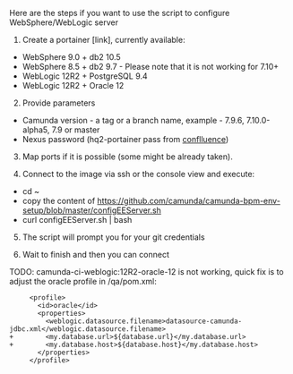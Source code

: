 Here are the steps if you want to use the script to configure WebSphere/WebLogic server

1. Create a portainer [link], currently available:

* WebSphere 9.0 + db2 10.5 
* WebSphere 8.5 + db2 9.7 - Please note that it is not working for 7.10+
* WebLogic 12R2 + PostgreSQL 9.4
* WebLogic 12R2 + Oracle 12

2. Provide parameters

* Camunda version - a tag or a branch name, example - 7.9.6, 7.10.0-alpha5, 7.9 or master
* Nexus password (hq2-portainer pass from [conflluence](https://app.camunda.com/confluence/display/SRE/New+machine+accounts+for+CI))

3. Map ports if it is possible (some might be already taken).

4. Connect to the image via ssh or the console view and execute:

* cd ~ 
* copy the content of https://github.com/camunda/camunda-bpm-env-setup/blob/master/configEEServer.sh
* curl configEEServer.sh | bash

5. The script will prompt you for your git credentials

6. Wait to finish and then you can connect


TODO: camunda-ci-weblogic:12R2-oracle-12 is not working, quick fix is to adjust the oracle profile in /qa/pom.xml:
```
     <profile>
       <id>oracle</id>
       <properties>
         <weblogic.datasource.filename>datasource-camunda-jdbc.xml</weblogic.datasource.filename>
+        <my.database.url>${database.url}</my.database.url>
+        <my.database.host>${database.host}</my.database.host>
       </properties>
     </profile>
```
